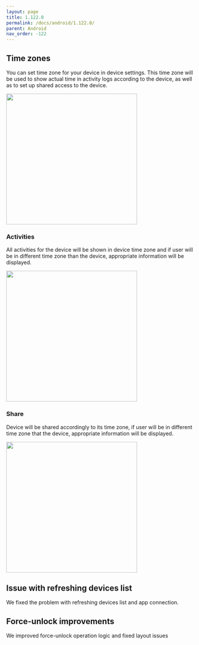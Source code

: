 ```yaml
---
layout: page
title: 1.122.0
permalink: /docs/android/1.122.0/
parent: Android
nav_order: -122
---
```


## Time zones
You can set time zone for your device in device settings. This time zone will be used to show actual time in activity logs according to the device, as well as to set up shared access to the device.

<img src="/tedee-release-notes/docs/android/assets/timezone-settings.gif" width="350">

### Activities
All activities for the device will be shown in device time zone and if user will be in different time zone than the device, appropriate information will be displayed.

<img src="/tedee-release-notes/docs/android/assets/timezone-activities.png" width="350">

### Share
Device will be shared accordingly to its time zone, if user will be in different time zone that the device, appropriate information will be displayed.

<img src="/tedee-release-notes/docs/android/assets/timezone-sharing.gif" width="350">

## Issue with refreshing devices list 
We fixed the problem with refreshing devices list and app connection.

## Force-unlock improvements 
We improved force-unlock operation logic and fixed layout issues